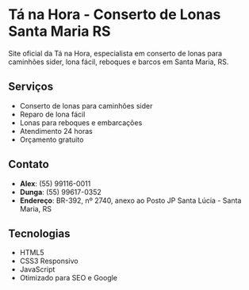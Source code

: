 # Tá na Hora - Conserto de Lonas Santa Maria RS

Site oficial da Tá na Hora, especialista em conserto de lonas para caminhões sider, lona fácil, reboques e barcos em Santa Maria, RS.

## Serviços
- Conserto de lonas para caminhões sider
- Reparo de lona fácil
- Lonas para reboques e embarcações
- Atendimento 24 horas
- Orçamento gratuito

## Contato
- **Alex**: (55) 99116-0011
- **Dunga**: (55) 99617-0352
- **Endereço**: BR-392, nº 2740, anexo ao Posto JP Santa Lúcia - Santa Maria, RS

## Tecnologias
- HTML5
- CSS3 Responsivo
- JavaScript
- Otimizado para SEO e Google
